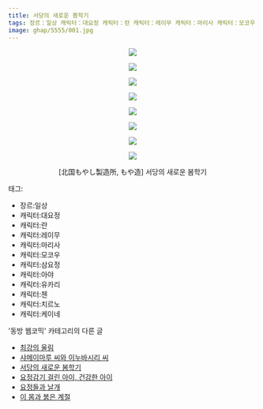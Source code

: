 ```yaml
---
title: 서당의 새로운 봄학기
tags: 장르：일상 캐릭터：대요정 캐릭터：란 캐릭터：레이무 캐릭터：마리사 캐릭터：모코우 캐릭터：삼요정 캐릭터：아야 캐릭터：유카리 캐릭터：첸 캐릭터：치르노 캐릭터：케이네 北国もやし製造所 もや造 동방_웹코믹
image: ghap/5555/001.jpg
---
```

<div class="article">
<p style="text-align: center; clear: none; float: none;"><img src="{{ site.nasurl }}/ghap/5555/001.jpg"/></p>
<p style="text-align: center; clear: none; float: none;"><img src="{{ site.nasurl }}/ghap/5555/002.jpg"/></p>
<p style="text-align: center; clear: none; float: none;"><img src="{{ site.nasurl }}/ghap/5555/003.jpg"/></p>
<p style="text-align: center; clear: none; float: none;"><img src="{{ site.nasurl }}/ghap/5555/004.jpg"/></p>
<p style="text-align: center; clear: none; float: none;"><img src="{{ site.nasurl }}/ghap/5555/005.jpg"/></p>
<p style="text-align: center; clear: none; float: none;"><img src="{{ site.nasurl }}/ghap/5555/006.jpg"/></p>
<p style="text-align: center; clear: none; float: none;"><img src="{{ site.nasurl }}/ghap/5555/007.jpg"/></p>
<p style="text-align: center; clear: none; float: none;"><img src="{{ site.nasurl }}/ghap/5555/008.jpg"/></p>
<p style="text-align: center; clear: none; float: none;">[北国もやし製造所, もや造] 서당의 새로운 봄학기</p>
</div><div class="tagTrail">
<p>태그: </p>
<ul>
<li>장르:일상</li>
<li>캐릭터:대요정</li>
<li>캐릭터:란</li>
<li>캐릭터:레이무</li>
<li>캐릭터:마리사</li>
<li>캐릭터:모코우</li>
<li>캐릭터:삼요정</li>
<li>캐릭터:아야</li>
<li>캐릭터:유카리</li>
<li>캐릭터:첸</li>
<li>캐릭터:치르노</li>
<li>캐릭터:케이네</li>
</ul>
</div><div class="another">
<p>'동방 웹코믹' 카테고리의 다른 글</p>
<ul>
<li><a href="/2019-01-10-ghap_5557">최강의 울림</a></li>
<li><a href="/2019-01-10-ghap_5556">샤메이마루 씨와 이누바시리 씨</a></li>
<li><a href="/2019-01-10-ghap_5555">서당의 새로운 봄학기</a></li>
<li><a href="/2019-01-10-ghap_5554">요정감기 걸린 아이, 건강한 아이</a></li>
<li><a href="/2019-01-10-ghap_5553">요정들과 날개</a></li>
<li><a href="/2019-01-10-ghap_5552">이 몸과 붉은 계절</a></li>
</ul>
</div>